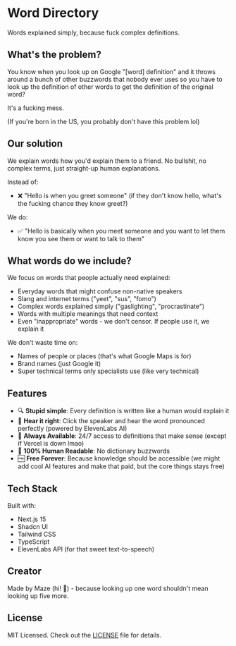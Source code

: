 # Word Directory

Words explained simply, because fuck complex definitions.

## What's the problem?

You know when you look up on Google "[word] definition" and it throws around a bunch of other buzzwords that nobody ever uses so you have to look up the definition of other words to get the definition of the original word?

It's a fucking mess.

(If you're born in the US, you probably don't have this problem lol)

## Our solution

We explain words how you'd explain them to a friend. No bullshit, no complex terms, just straight-up human explanations.

Instead of:
- ❌ "Hello is when you greet someone" (if they don't know hello, what's the fucking chance they know greet?)

We do:
- ✅ "Hello is basically when you meet someone and you want to let them know you see them or want to talk to them"

## What words do we include?

We focus on words that people actually need explained:
- Everyday words that might confuse non-native speakers
- Slang and internet terms ("yeet", "sus", "fomo")
- Complex words explained simply ("gaslighting", "procrastinate")
- Words with multiple meanings that need context
- Even "inappropriate" words - we don't censor. If people use it, we explain it

We don't waste time on:
- Names of people or places (that's what Google Maps is for)
- Brand names (just Google it)
- Super technical terms only specialists use (like very technical)

## Features

- 🔍 **Stupid simple**: Every definition is written like a human would explain it
- 🎯 **Hear it right**: Click the speaker and hear the word pronounced perfectly (powered by ElevenLabs AI)
- 🚀 **Always Available**: 24/7 access to definitions that make sense (except if Vercel is down lmao)
- 💯 **100% Human Readable**: No dictionary buzzwords
- 🆓 **Free Forever**: Because knowledge should be accessible (we might add cool AI features and make that paid, but the core things stays free)

## Tech Stack

Built with:
- Next.js 15
- Shadcn UI
- Tailwind CSS
- TypeScript
- ElevenLabs API (for that sweet text-to-speech)

## Creator

Made by Maze (hi! 👋) - because looking up one word shouldn't mean looking up five more.

## License

MIT Licensed. Check out the [LICENSE](LICENSE) file for details.
